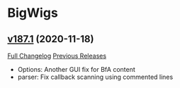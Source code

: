 # BigWigs

## [v187.1](https://github.com/BigWigsMods/BigWigs/tree/v187.1) (2020-11-18)
[Full Changelog](https://github.com/BigWigsMods/BigWigs/compare/v187...v187.1) [Previous Releases](https://github.com/BigWigsMods/BigWigs/releases)

- Options: Another GUI fix for BfA content  
- parser: Fix callback scanning using commented lines  
